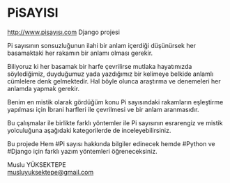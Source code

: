 # PiSAYISI
http://www.pisayısı.com Django projesi

Pi sayısının sonsuzluğunun ilahi bir anlam içerdiği düşünürsek her basamaktaki her rakamın bir anlamı olması gerekir.

Biliyoruz ki her basamak bir harfe çevrilirse mutlaka hayatımızda söylediğimiz, duyduğumuz yada yazdığımız bir kelimeye belkide anlamlı cümlelere denk gelmektedir. Hal böyle olunca araştırma ve denemeleri her anlamda yapmak gerekir.

Benim en mistik olarak gördüğüm konu Pi sayısındaki rakamların eşleştirme yapılması için İbrani harfleri ile çevrilmesi ve bir anlam aranmasıdır.

Bu çalışmalar ile birlikte farklı yöntemler ile Pi sayısının esrarengiz ve mistik yolculuğuna aşağıdaki kategorilerde de inceleyebilirsiniz.

Bu projede Hem #Pi sayısı hakkında bilgiler edinecek hemde #Python ve #Django için farklı yazım yöntemleri öğreneceksiniz.

Muslu YÜKSEKTEPE
<br/>
musluyuksektepe@gmail.com
